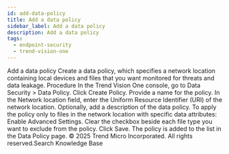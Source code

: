 ```yaml
---
id: add-data-policy
title: Add a data policy
sidebar_label: Add a data policy
description: Add a data policy
tags:
  - endpoint-security
  - trend-vision-one
---
```


 Add a data policy Create a data policy, which specifies a network location containing local devices and files that you want monitored for threats and data leakage. Procedure In the Trend Vision One console, go to Data Security > Data Policy. Click Create Policy. Provide a name for the policy. In the Network location field, enter the Uniform Resource Identifier (URI) of the network location. Optionally, add a description of the data policy. To apply the policy only to files in the network location with specific data attributes: Enable Advanced Settings. Clear the checkbox beside each file type you want to exclude from the policy. Click Save. The policy is added to the list in the Data Policy page. © 2025 Trend Micro Incorporated. All rights reserved.Search Knowledge Base